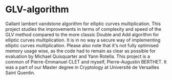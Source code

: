 # GLV-algorithm
Gallant lambert vandstone algorithm for elliptic curves multiplication. 
This project studies the improvements in terms of complexity and speed of the GLV method compared to the more classic Double and Add algorithm for elliptic curves multiplication. It is in no way a secure way of implementing elliptic curves multiplication. 
Please also note that it's not fully optimised memory usage wise, as the code had to remain as clear as possible for evaluation by Michael Quisquarter and Yann Rotella. 
This project is a common of Pierre-Emmanuel CLET and myself, Pierre-Augustin BERTHET. It was a part of our Master degree in Cryptology at Université de Versailles Saint Quentin.
